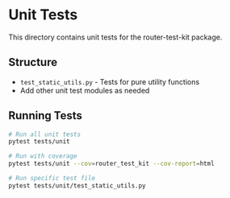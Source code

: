 # Unit Tests

This directory contains unit tests for the router-test-kit package.

## Structure

- `test_static_utils.py` - Tests for pure utility functions
- Add other unit test modules as needed

## Running Tests

```bash
# Run all unit tests
pytest tests/unit

# Run with coverage
pytest tests/unit --cov=router_test_kit --cov-report=html

# Run specific test file
pytest tests/unit/test_static_utils.py
```
